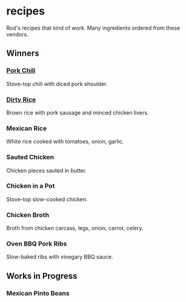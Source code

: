 # recipes

Rod's recipes that kind of work. Many ingredients ordered from these vendors.


## Winners

### [Pork Chili](winners/pork_chili.md)
Stove-top chili with diced pork shoulder.

### [Dirty Rice](winners/dirty_rice.md)
Brown rice with pork sausage and minced chicken livers.

### Mexican Rice
White rice cooked with tomatoes, onion, garlic.

### Sauted Chicken
Chicken pieces sauted in butter.

### Chicken in a Pot
Stove-top slow-cooked chicken.

### Chicken Broth
Broth from chicken carcass, legs, onion, carrot, celery.

### Oven BBQ Pork Ribs
Slow-baked ribs with vinegary BBQ sauce.

## Works in Progress

### Mexican Pinto Beans